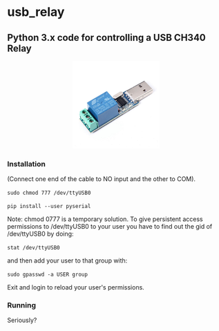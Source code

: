 # usb_relay
## Python 3.x code for controlling  a USB CH340 Relay

<p align="center"><img src="usb_ch340_relay.jpg" width="40%"></p>

### Installation

(Connect one end of the cable to NO input and the other to COM).

```sudo chmod 777 /dev/ttyUSB0```

```pip install --user pyserial```

Note: chmod 0777 is a temporary solution. To give persistent access permissions to /dev/ttyUSB0 to your user you have to find out the gid of /dev/ttyUSB0 by doing:

```stat /dev/ttyUSB0```

and then add your user to that group with:

```sudo gpasswd -a USER group```

Exit and login to reload your user's permissions.

### Running

Seriously?


